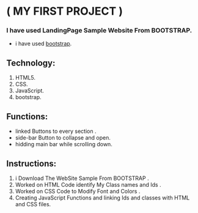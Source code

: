 # ( MY FIRST PROJECT )

### I have  used LandingPage Sample Website From BOOTSTRAP.
- i have used [bootstrap](https://getbootstrap.com/).

## Technology:
1. HTML5.
2. CSS.
3. JavaScript.
4. bootstrap.

## Functions:
- linked Buttons to every section .
- side-bar Button to collapse and open.
- hidding main bar while scrolling down.

## Instructions:
1. i Download The WebSite Sample From BOOTSTRAP .
2. Worked on HTML Code identify My Class names and Ids .
3. Worked on CSS Code to Modify Font and Colors .
4. Creating JavaScript Functions and linking Ids and classes with HTML and CSS files.
